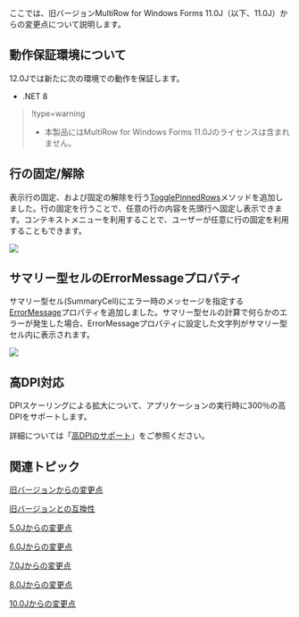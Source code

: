
ここでは、旧バージョンMultiRow for Windows Forms 11.0J（以下、11.0J）からの変更点について説明します。

## 動作保証環境について

12.0Jでは新たに次の環境での動作を保証します。

*   .NET 8


> !type=warning
>
> *   本製品にはMultiRow for Windows Forms 11.0Jのライセンスは含まれません。

## 行の固定/解除

表示行の固定、および固定の解除を行う[TogglePinnedRows](gcdocsite__documentlink?toc-item-id=92c926e7-f95a-4b5f-a2ef-c00d55774bac)メソッドを追加しました。行の固定を行うことで、任意の行の内容を先頭行へ固定し表示できます。コンテキストメニューを利用することで、ユーザーが任意に行の固定を利用することもできます。

![](/DOCUMENT_SITE_LINK_PREFIX_HERE/document-site-files/images/f148c511-6e98-4b55-9904-150a375d5825/images/welcome/togglepinnedrows.png)

## サマリー型セルのErrorMessageプロパティ

サマリー型セル(SummaryCell)にエラー時のメッセージを指定する[ErrorMessage](gcdocsite__documentlink?toc-item-id=02dbfd32-7d24-46f1-9e51-559d589b6eaa)プロパティを追加しました。サマリー型セルの計算で何らかのエラーが発生した場合、ErrorMessageプロパティに設定した文字列がサマリー型セル内に表示されます。

![](/DOCUMENT_SITE_LINK_PREFIX_HERE/document-site-files/images/f148c511-6e98-4b55-9904-150a375d5825/images/welcome/summarycellerror.png)

## 高DPI対応

DPIスケーリングによる拡大について、アプリケーションの実行時に300％の高DPIをサポートします。

詳細については「[高DPIのサポート](gcdocsite__documentlink?toc-item-id=297ad7b5-7563-4df1-822d-57f9ef043acd)」をご参照ください。

## 関連トピック

[旧バージョンからの変更点](gcdocsite__documentlink?toc-item-id=7ff689fc-4f6e-4122-94de-5a25293938aa)

[旧バージョンとの互換性](gcdocsite__documentlink?toc-item-id=72ab16be-8242-40a0-bf88-de553ccdb8f6)

[5.0Jからの変更点](gcdocsite__documentlink?toc-item-id=41d68aa4-a2cb-486a-a2ed-718dcf9a47df)

[6.0Jからの変更点](gcdocsite__documentlink?toc-item-id=303c8942-a3d4-47ac-8ad3-86f5fa16db71)

[7.0Jからの変更点](gcdocsite__documentlink?toc-item-id=e5c87f9b-b2b1-4a73-9b72-8792f5313085)

[8.0Jからの変更点](gcdocsite__documentlink?toc-item-id=c2816307-bd65-4566-bef4-200aa03e2b29)

[10.0Jからの変更点](gcdocsite__documentlink?toc-item-id=439b6155-04bb-4fba-9973-1c91fbb51ccc)